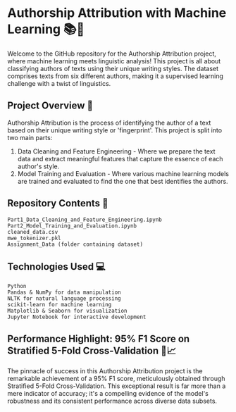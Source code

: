 # Authorship Attribution with Machine Learning 📚🤖
Welcome to the GitHub repository for the Authorship Attribution project, where machine learning meets linguistic analysis! This project is all about classifying authors of texts using their unique writing styles. The dataset comprises texts from six different authors, making it a supervised learning challenge with a twist of linguistics.

## Project Overview 🌟
Authorship Attribution is the process of identifying the author of a text based on their unique writing style or 'fingerprint'. This project is split into two main parts:

1. Data Cleaning and Feature Engineering - Where we prepare the text data and extract meaningful features that capture the essence of each author's style.
2. Model Training and Evaluation - Where various machine learning models are trained and evaluated to find the one that best identifies the authors.

## Repository Contents 📁
    Part1_Data_Cleaning_and_Feature_Engineering.ipynb
    Part2_Model_Training_and_Evaluation.ipynb
    cleaned_data.csv
    mwe_tokenizer.pkl
    Assignment_Data (folder containing dataset)

## Technologies Used 💻
    Python
    Pandas & NumPy for data manipulation
    NLTK for natural language processing
    scikit-learn for machine learning
    Matplotlib & Seaborn for visualization
    Jupyter Notebook for interactive development

## Performance Highlight: 95% F1 Score on Stratified 5-Fold Cross-Validation 🏅📈

The pinnacle of success in this Authorship Attribution project is the remarkable achievement of a 95% F1 score, meticulously obtained through Stratified 5-Fold Cross-Validation. This exceptional result is far more than a mere indicator of accuracy; it's a compelling evidence of the model's robustness and its consistent performance across diverse data subsets.
